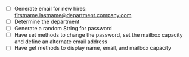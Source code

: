 - [ ] Generate email for new hires: firstname.lastname@department.company.com
- [ ] Determine the department
- [ ] Generate a random String for password
- [ ] Have set methods to change the password, set the mailbox capacity and define an alternate email address
- [ ] Have get methods to display name, email, and mailbox capacity